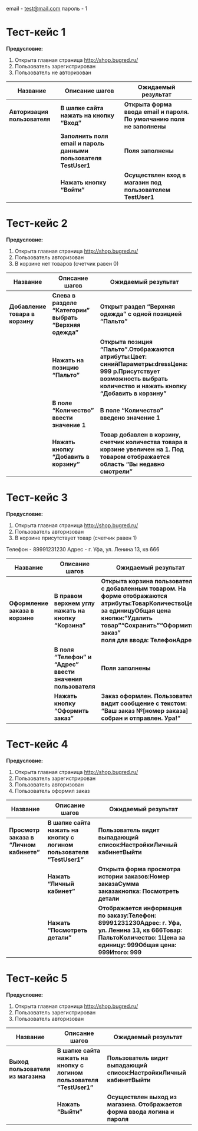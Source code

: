 email - test@mail.com
пароль - 1

# **Тест-кейс 1**

**Предусловие:**

1. Открыта главная страница http://shop.bugred.ru/
2. Пользователь зарегистрирован
3. Пользователь не авторизован

| **Название** | **Описание шагов** | **Ожидаемый результат** |
| --- | --- | --- |
| **Авторизация пользователя** | **В шапке сайта нажать на кнопку “Вход”** | **Открыта форма ввода email и пароля. По умолчанию поля не заполнены** |
|  | **Заполнить поля email и пароль данными пользователя TestUser1** | **Поля заполнены** |
|  | **Нажать кнопку “Войти”** | **Осуществлен вход в магазин под пользователем TestUser1** |



# **Тест-кейс 2**

**Предусловие:**

1. Открыта главная страница <http://shop.bugred.ru/>
2. Пользователь авторизован
3. В корзине нет товаров (счетчик равен 0)

| **Название** | **Описание шагов** | **Ожидаемый результат** |
| --- | --- | --- |
| **Добавление товара в корзину** | **Слева в разделе “Категории” выбрать “Верхняя одежда”** | **Открыт раздел “Верхняя одежда” с одной позицией “Пальто”** |
|  | **Нажать на позицию “Пальто”** | **Открыта позиция “Пальто”.Отображаются атрибуты:Цвет: синийПараметры:dressЦена: 999 р.Присутствует возможность выбрать количество и нажать кнопку “Добавить в корзину”** |
|  | **В поле “Количество” ввести значение 1** | **В поле “Количество” введено значение 1** |
|  | **Нажать кнопку “Добавить в корзину”** | **Товар добавлен в корзину, счетчик количества товара в корзине увеличен на 1. Под товаром отображается область “Вы недавно смотрели”** |



# **Тест-кейс 3**

**Предусловие:**

1. Открыта главная страница http://shop.bugred.ru/
2. Пользователь авторизован
3. В корзине присутствует товар (счетчик равен 1)

Телефон - 89991231230
Адрес - г. Уфа, ул. Ленина 13, кв 666

| **Название** | **Описание шагов** | **Ожидаемый результат** |
| --- | --- | --- |
| **Оформление заказа в корзине** | **В правом верхнем углу нажать на кнопку “Корзина”** | **Открыта корзина пользователя с добавленным товаром. На форме отображаются атрибуты:ТоварКоличествоЦена за единицуОбщая цена**<br />**кнопки:“Удалить товар”“Сохранить”“Оформить заказ”**<br />**поля для ввода: ТелефонАдрес** |
|  | **В поля “Телефон” и  “Адрес” ввести значения пользователя** | **Поля заполнены** |
|  | **Нажать кнопку “Оформить заказ”** | **Заказ оформлен. Пользователь видит сообщение с текстом: “Ваш заказ №\[номер заказа\] собран и отправлен. Ура!”** |



# **Тест-кейс 4**

**Предусловие:**

1. Открыта главная страница <http://shop.bugred.ru/>
2. Пользователь зарегистрирован
3. Пользователь авторизован
4. Пользователь оформил заказ

| **Название** | **Описание шагов** | **Ожидаемый результат** |
| --- | --- | --- |
| **Просмотр заказа в “Личном кабинете”** | **В шапке сайта нажать на кнопку с логином пользователя “TestUser1”** | **Пользователь видит выпадающий список:НастройкиЛичный кабинетВыйти** |
|  | **Нажать “Личный кабинет”** | **Открыта форма просмотра истории заказов:Номер заказаСумма заказакнопка: Посмотреть детали** |
|  | **Нажать “Посмотреть детали”** | **Отображается информация по заказу:Телефон: 89991231230Адрес: г. Уфа, ул. Ленина 13, кв 666Товар: ПальтоКоличество: 1Цена за единицу: 999Общая цена: 999Итого: 999** |



# **Тест-кейс 5**

**Предусловие:**

1. Открыта главная страница <http://shop.bugred.ru/>
2. Пользователь зарегистрирован
3. Пользователь авторизован

| **Название** | **Описание шагов** | **Ожидаемый результат** |
| --- | --- | --- |
| **Выход пользователя из магазина** | **В шапке сайта нажать на кнопку с логином пользователя “TestUser1”** | **Пользователь видит выпадающий список:НастройкиЛичный кабинетВыйти** |
|  | **Нажать “Выйти”** | **Осуществлен выход из магазина. Отображается форма ввода логина и пароля** |
